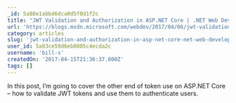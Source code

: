 ```yaml
---
_id: 5a88e1abbd6dca0d5f0d1f2c
title: "JWT Validation and Authorization in ASP.NET Core | .NET Web Development and Tools Blog"
url: 'https://blogs.msdn.microsoft.com/webdev/2017/04/06/jwt-validation-and-authorization-in-asp-net-core/'
category: articles
slug: 'jwt-validation-and-authorization-in-asp-net-core-net-web-development-and-tools-blog'
user_id: 5a83ce59d6eb0005c4ecda2c
username: 'bill-s'
createdOn: '2017-04-15T21:36:37.000Z'
tags: []
---
```


In this post, I’m going to cover the other end of token use on ASP.NET Core – how to validate JWT tokens and use them to authenticate users.
